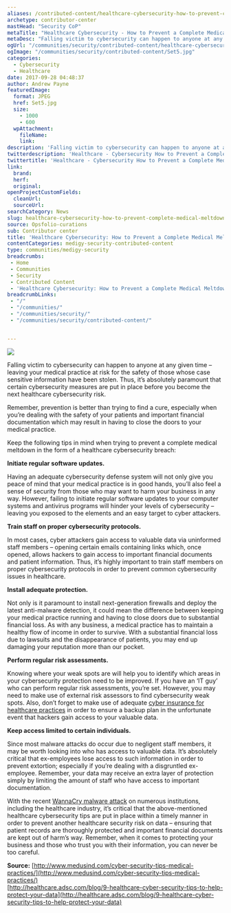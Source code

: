 ```yaml
---
aliases: /contributed-content/healthcare-cybersecurity-how-to-prevent-complete-medical-meltdown
archetype: contributor-center
mastHead: "Security CoP"
metaTitle: "Healthcare Cybersecurity - How to Prevent a Complete Medical Meltdown"
metaDesc: "Falling victim to cybersecurity can happen to anyone at any given time – leaving your medical practice at risk for the safety of those whose case sensitive information have been stolen. Thus, it’s absolutely paramount that certain cybersecurity measures are put in place before you become the next healthcare cybersecurity risk." 
ogUrl: "/communities/security/contributed-content/healthcare-cybersecurity-how-to-prevent-complete-medical-meltdown/"
ogImage: "/communities/security/contributed-content/Set5.jpg"
categories:
  - Cybersecurity
  - Healthcare
date: 2017-09-28 04:48:37
author: Andrew Payne
featuredImage:
  format: JPEG
  href: Set5.jpg
  size:
    - 1000
    - 600
  wpAttachment:
    fileName:
    link:
description: 'Falling victim to cybersecurity can happen to anyone at any given time – leaving your medical practice at risk for the safety of those whose case sensitive information have been stolen. Thus, it’s absolutely paramount that certain cybersecurity measures are put in place before you become the next healthcare cybersecurity risk.'
twitterdescription: 'Healthcare - Cybersecurity How to Prevent a Complete Medical Meltdown'
twittertitle: 'Healthcare - Cybersecurity How to Prevent a Complete Medical Meltdown'
link:
  brand:
  herf:
  original:
openProjectCustomFields:
  cleanUrl:
  sourceUrl:
searchCategory: News
slug: healthcare-cybersecurity-how-to-prevent-complete-medical-meltdown
source: Opsfolio-curations
sub: Contributor center
title: 'Healthcare Cybersecurity: How to Prevent a Complete Medical Meltdown'
contentCategories: medigy-security-contributed-content
type: communities/medigy-security
breadcrumbs:
 - Home
 - Communities
 - Security
 - Contributed Content
 - 'Healthcare Cybersecurity: How to Prevent a Complete Medical Meltdown'
breadcrumbLinks:
 - "/"
 - "/communities/"
 - "/communities/security/"
 - "/communities/security/contributed-content/"


---
```

![](/images/Set5.jpg)

Falling victim to cybersecurity can happen to anyone at any given time – leaving your medical practice at risk for the safety of those whose case sensitive information have been stolen. Thus, it’s absolutely paramount that certain cybersecurity measures are put in place before you become the next healthcare cybersecurity risk.

Remember, prevention is better than trying to find a cure, especially when you’re dealing with the safety of your patients and important financial documentation which may result in having to close the doors to your medical practice.

Keep the following tips in mind when trying to prevent a complete medical meltdown in the form of a healthcare cybersecurity breach:

**Initiate regular software updates.**

Having an adequate cybersecurity defense system will not only give you peace of mind that your medical practice is in good hands, you’ll also feel a sense of security from those who may want to harm your business in any way. However, failing to initiate regular software updates to your computer systems and antivirus programs will hinder your levels of cybersecurity – leaving you exposed to the elements and an easy target to cyber attackers.

**Train staff on proper cybersecurity protocols.**

In most cases, cyber attackers gain access to valuable data via uninformed staff members – opening certain emails containing links which, once opened, allows hackers to gain access to important financial documents and patient information. Thus, it’s highly important to train staff members on proper cybersecurity protocols in order to prevent common cybersecurity issues in healthcare.

**Install adequate protection.**

Not only is it paramount to install next-generation firewalls and deploy the latest anti-malware detection, it could mean the difference between keeping your medical practice running and having to close doors due to substantial financial loss. As with any business, a medical practice has to maintain a healthy flow of income in order to survive. With a substantial financial loss due to lawsuits and the disappearance of patients, you may end up damaging your reputation more than our pocket.

**Perform regular risk assessments.**

Knowing where your weak spots are will help you to identify which areas in your cybersecurity protection need to be improved. If you have an ‘IT guy’ who can perform regular risk assessments, you’re set. However, you may need to make use of external risk assessors to find cybersecurity weak spots. Also, don’t forget to make use of adequate  [cyber insurance for healthcare practices](https://www.mckenzieross.com.au/financial-lines/cyber-liability-insurance/)  in order to ensure a backup plan in the unfortunate event that hackers gain access to your valuable data.

**Keep access limited to certain individuals.**

Since most malware attacks do occur due to negligent staff members, it may be worth looking into who has access to valuable data. It’s absolutely critical that ex-employees lose access to such information in order to prevent extortion; especially if you’re dealing with a disgruntled ex-employee. Remember, your data may receive an extra layer of protection simply by limiting the amount of staff who have access to important documentation.

With the recent  [WannaCry malware attack](/industry-reactions-wannacry-ransomware-attacks/) on numerous institutions, including the healthcare industry, it’s critical that the above-mentioned healthcare cybersecurity tips are put in place within a timely manner in order to prevent another healthcare security risk on data – ensuring that patient records are thoroughly protected and important financial documents are kept out of harm’s way. Remember, when it comes to protecting your business and those who trust you with their information, you can never be too careful.

**Source:** [http://www.medusind.com/cyber-security-tips-medical-practices/](http://www.medusind.com/cyber-security-tips-medical-practices/)  
[http://healthcare.adsc.com/blog/9-healthcare-cyber-security-tips-to-help-protect-your-data](http://healthcare.adsc.com/blog/9-healthcare-cyber-security-tips-to-help-protect-your-data)
